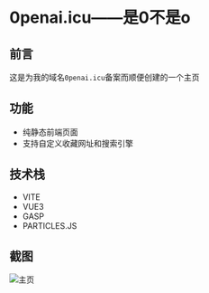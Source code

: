 # 0penai.icu——是0不是o

## 前言

这是为我的域名`0penai.icu`备案而顺便创建的一个主页

## 功能

- 纯静态前端页面
- 支持自定义收藏网址和搜索引擎

## 技术栈

- VITE
- VUE3
- GASP
- PARTICLES.JS

## 截图

![主页](https://s2.loli.net/2024/09/29/iHGp8ovCtPIyn93.png)